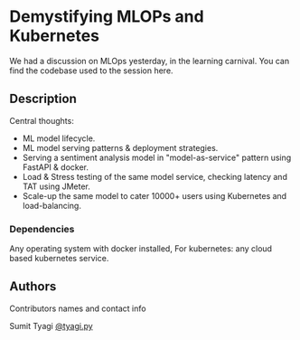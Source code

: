 # Demystifying MLOPs and Kubernetes

We had a discussion on MLOps yesterday, in the learning carnival. You can find the codebase used to the session here.



## Description

Central thoughts:
- ML model lifecycle.
- ML model serving  patterns & deployment strategies.
- Serving a sentiment analysis model in "model-as-service" pattern using FastAPI & docker.
- Load & Stress testing of the same model service, checking latency and TAT using JMeter.
- Scale-up the same model to cater 10000+ users using Kubernetes and load-balancing.


### Dependencies

Any operating system with docker installed, For kubernetes: any cloud based kubernetes service.

## Authors

Contributors names and contact info

Sumit Tyagi [@tyagi.py](https://www.instagram.com/tyagi.py/)
